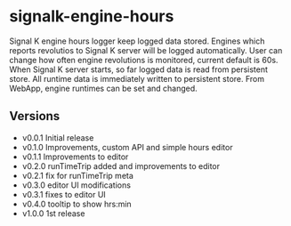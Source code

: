 # signalk-engine-hours

Signal K engine hours logger keep logged data stored. Engines which reports revolutios to Signal K server will be logged automatically. User can change how often engine revolutions is monitored, current default is 60s. When Signal K server starts, so far logged data is read from persistent store. All runtime data is immediately written to persistent store. From WebApp, engine runtimes can be set and changed. 

## Versions
- v0.0.1 Initial release
- v0.1.0 Improvements, custom API and simple hours editor
- v0.1.1 Improvements to editor
- v0.2.0 runTimeTrip added and improvements to editor
- v0.2.1 fix for runTimeTrip meta
- v0.3.0 editor UI modifications
- v0.3.1 fixes to editor UI
- v0.4.0 tooltip to show hrs:min
- v1.0.0 1st release
